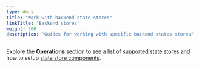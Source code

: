 ```yaml
---
type: docs
title: "Work with backend state stores"
linkTitle: "Backend stores"
weight: 500
description: "Guides for working with specific backend states stores"
---
```


Explore the **Operations** section to see a list of [supported state stores]({{X1X}}) and how to setup [state store components]({{X2X}}).
